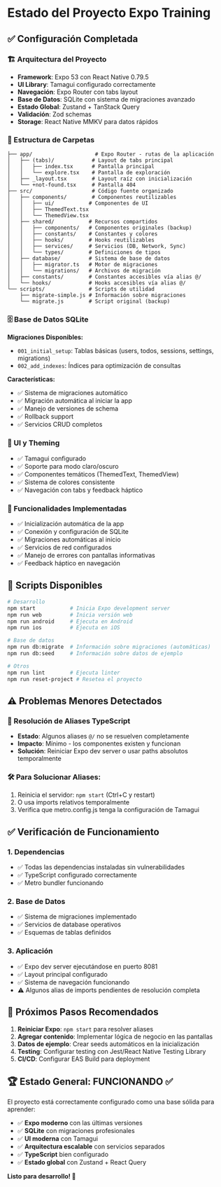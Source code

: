 # Estado del Proyecto Expo Training

## ✅ Configuración Completada

### 🏗️ Arquitectura del Proyecto
- **Framework**: Expo 53 con React Native 0.79.5
- **UI Library**: Tamagui configurado correctamente
- **Navegación**: Expo Router con tabs layout
- **Base de Datos**: SQLite con sistema de migraciones avanzado
- **Estado Global**: Zustand + TanStack Query
- **Validación**: Zod schemas
- **Storage**: React Native MMKV para datos rápidos

### 📁 Estructura de Carpetas
```
├── app/                    # Expo Router - rutas de la aplicación
│   ├── (tabs)/            # Layout de tabs principal
│   │   ├── index.tsx      # Pantalla principal
│   │   └── explore.tsx    # Pantalla de exploración
│   ├── _layout.tsx        # Layout raíz con inicialización
│   └── +not-found.tsx     # Pantalla 404
├── src/                   # Código fuente organizado
│   ├── components/        # Componentes reutilizables
│   │   ├── ui/           # Componentes de UI
│   │   ├── ThemedText.tsx
│   │   └── ThemedView.tsx
│   ├── shared/           # Recursos compartidos
│   │   ├── components/   # Componentes originales (backup)
│   │   ├── constants/    # Constantes y colores
│   │   ├── hooks/        # Hooks reutilizables
│   │   ├── services/     # Servicios (DB, Network, Sync)
│   │   └── types/        # Definiciones de tipos
│   ├── database/         # Sistema de base de datos
│   │   ├── migrator.ts   # Motor de migraciones
│   │   └── migrations/   # Archivos de migración
│   ├── constants/        # Constantes accesibles vía alias @/
│   └── hooks/            # Hooks accesibles vía alias @/
└── scripts/              # Scripts de utilidad
    ├── migrate-simple.js # Información sobre migraciones
    └── migrate.js        # Script original (backup)
```

### 🗄️ Base de Datos SQLite
**Migraciones Disponibles:**
- `001_initial_setup`: Tablas básicas (users, todos, sessions, settings, migrations)
- `002_add_indexes`: Índices para optimización de consultas

**Características:**
- ✅ Sistema de migraciones automático
- ✅ Migración automática al iniciar la app
- ✅ Manejo de versiones de schema
- ✅ Rollback support
- ✅ Servicios CRUD completos

### 🎨 UI y Theming
- ✅ Tamagui configurado
- ✅ Soporte para modo claro/oscuro
- ✅ Componentes temáticos (ThemedText, ThemedView)
- ✅ Sistema de colores consistente
- ✅ Navegación con tabs y feedback háptico

### 📱 Funcionalidades Implementadas
- ✅ Inicialización automática de la app
- ✅ Conexión y configuración de SQLite
- ✅ Migraciones automáticas al inicio
- ✅ Servicios de red configurados
- ✅ Manejo de errores con pantallas informativas
- ✅ Feedback háptico en navegación

## 🚀 Scripts Disponibles

```bash
# Desarrollo
npm start           # Inicia Expo development server
npm run web         # Inicia versión web
npm run android     # Ejecuta en Android
npm run ios         # Ejecuta en iOS

# Base de datos
npm run db:migrate  # Información sobre migraciones (automáticas)
npm run db:seed     # Información sobre datos de ejemplo

# Otros
npm run lint        # Ejecuta linter
npm run reset-project # Resetea el proyecto
```

## ⚠️ Problemas Menores Detectados

### 🔧 Resolución de Aliases TypeScript
- **Estado**: Algunos aliases `@/` no se resuelven completamente
- **Impacto**: Mínimo - los componentes existen y funcionan
- **Solución**: Reiniciar Expo dev server o usar paths absolutos temporalmente

### 🛠️ Para Solucionar Aliases:
1. Reinicia el servidor: `npm start` (Ctrl+C y restart)
2. O usa imports relativos temporalmente
3. Verifica que metro.config.js tenga la configuración de Tamagui

## ✅ Verificación de Funcionamiento

### 1. Dependencias
- ✅ Todas las dependencias instaladas sin vulnerabilidades
- ✅ TypeScript configurado correctamente
- ✅ Metro bundler funcionando

### 2. Base de Datos
- ✅ Sistema de migraciones implementado
- ✅ Servicios de database operativos
- ✅ Esquemas de tablas definidos

### 3. Aplicación
- ✅ Expo dev server ejecutándose en puerto 8081
- ✅ Layout principal configurado
- ✅ Sistema de navegación funcionando
- ⚠️ Algunos alias de imports pendientes de resolución completa

## 🎯 Próximos Pasos Recomendados

1. **Reiniciar Expo**: `npm start` para resolver aliases
2. **Agregar contenido**: Implementar lógica de negocio en las pantallas
3. **Datos de ejemplo**: Crear seeds automáticos en la inicialización
4. **Testing**: Configurar testing con Jest/React Native Testing Library
5. **CI/CD**: Configurar EAS Build para deployment

## 🏆 Estado General: FUNCIONANDO ✅

El proyecto está correctamente configurado como una base sólida para aprender:
- ✅ **Expo moderno** con las últimas versiones
- ✅ **SQLite** con migraciones profesionales
- ✅ **UI moderna** con Tamagui
- ✅ **Arquitectura escalable** con servicios separados
- ✅ **TypeScript** bien configurado
- ✅ **Estado global** con Zustand + React Query

**Listo para desarrollo! 🚀**